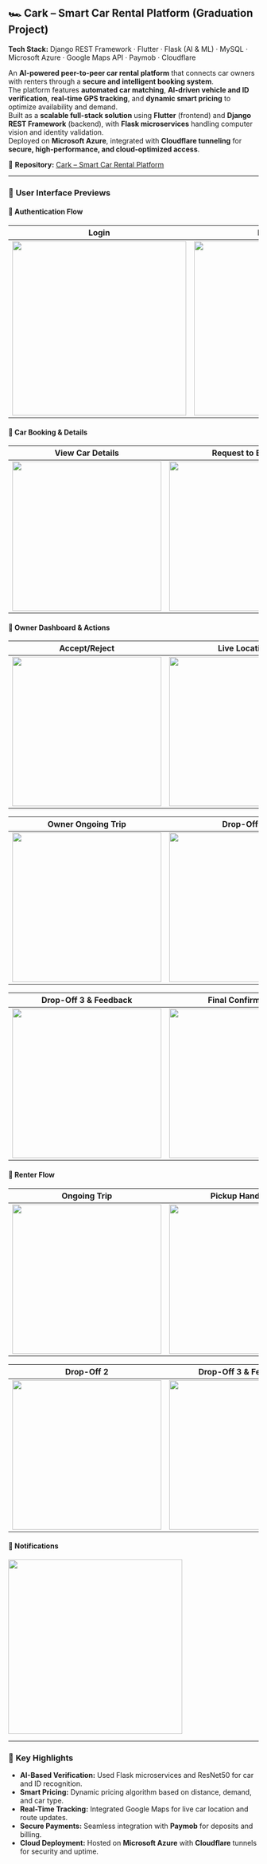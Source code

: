 ## 🏎️ **Cark – Smart Car Rental Platform (Graduation Project)**  

**Tech Stack:** Django REST Framework · Flutter · Flask (AI & ML) · MySQL · Microsoft Azure · Google Maps API · Paymob · Cloudflare  

An **AI-powered peer-to-peer car rental platform** that connects car owners with renters through a **secure and intelligent booking system**.  
The platform features **automated car matching**, **AI-driven vehicle and ID verification**, **real-time GPS tracking**, and **dynamic smart pricing** to optimize availability and demand.  
Built as a **scalable full-stack solution** using **Flutter** (frontend) and **Django REST Framework** (backend), with **Flask microservices** handling computer vision and identity validation.  
Deployed on **Microsoft Azure**, integrated with **Cloudflare tunneling** for **secure, high-performance, and cloud-optimized access**.  

🔗 **Repository:** [Cark – Smart Car Rental Platform](https://github.com/seifeldein1/Cark-Smart-Car-Rental-Platform)  

---

### 📱 **User Interface Previews**

#### 🔐 Authentication Flow
| Login | Registration |
|:--:|:--:|
| <img src="Login%20Page.png" width="350"/> | <img src="Registeration%20page.png" width="350"/> |

#### 🚗 **Car Booking & Details**
| View Car Details | Request to Book | Rental Details |
|:--:|:--:|:--:|
| <img src="View%20Car%20Details.png" width="300"/> | <img src="Request%20to%20book%20a%20car.png" width="300"/> | <img src="Rental_Details.png" width="300"/> |

#### 👤 **Owner Dashboard & Actions**
| Accept/Reject | Live Location | Handover (Pickup) |
|:--:|:--:|:--:|
| <img src="Owner%20Accept%20or%20reject%20renter%20request.png" width="300"/> | <img src="OwnerCar_live_location.png" width="300"/> | <img src="Owner%20pick%20up%20handover.png" width="300"/> |

| Owner Ongoing Trip | Drop-Off 1 | Drop-Off 2 |
|:--:|:--:|:--:|
| <img src="Owner_Ongoing_Trip%201.png" width="300"/> | <img src="Owner_DropOff_Handover%201.png" width="300"/> | <img src="Owner_DropOff_Handover%202.png" width="300"/> |

| Drop-Off 3 & Feedback | Final Confirmation |
|:--:|:--:|
| <img src="Owner_DropOff_Handover%203%26Feedback.png" width="300"/> | <img src="Owner%20last%20confirmation%20to%20start%20handover.png" width="300"/> |

#### 🚙 **Renter Flow**
| Ongoing Trip | Pickup Handover | Drop-Off Handover |
|:--:|:--:|:--:|
| <img src="Renter_Ongoing_Trip.png" width="300"/> | <img src="Renter_Pickup_Handover.png" width="300"/> | <img src="Renter_DropOff_Handover%201.png" width="300"/> |

| Drop-Off 2 | Drop-Off 3 & Feedback | Deposit Payment |
|:--:|:--:|:--:|
| <img src="Renter_DropOff_Handover%202.png" width="300"/> | <img src="Renter_DropOff_Handover%203%26Feedback.png" width="300"/> | <img src="Renter%20paying%20deposit.png" width="300"/> |

#### 🔔 **Notifications**
<img src="Notifiacations%20Screen.png" width="350"/>

---

### 🧠 **Key Highlights**
- **AI-Based Verification:** Used Flask microservices and ResNet50 for car and ID recognition.  
- **Smart Pricing:** Dynamic pricing algorithm based on distance, demand, and car type.  
- **Real-Time Tracking:** Integrated Google Maps for live car location and route updates.  
- **Secure Payments:** Seamless integration with **Paymob** for deposits and billing.  
- **Cloud Deployment:** Hosted on **Microsoft Azure** with **Cloudflare** tunnels for security and uptime.  
